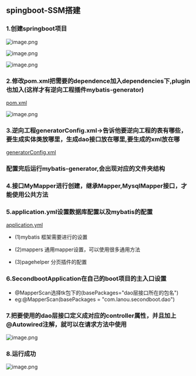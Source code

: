 ## spingboot-SSM搭建

### 1.创建springboot项目

![image.png](https://upload-images.jianshu.io/upload_images/14466577-0f1fd085489bbe8a.png?imageMogr2/auto-orient/strip%7CimageView2/2/w/1240)

![image.png](https://upload-images.jianshu.io/upload_images/14466577-13d32ebe83c5ef6e.png?imageMogr2/auto-orient/strip%7CimageView2/2/w/1240)

![image.png](https://upload-images.jianshu.io/upload_images/14466577-8b559a89afaa8e8f.png?imageMogr2/auto-orient/strip%7CimageView2/2/w/1240)

### 2.修改pom.xml把需要的dependence加入dependencies下,plugin也加入(这样才有逆向工程插件mybatis-generator)
[pom.xml](https://dsm9966.github.io/notebook/ssm/pom.md)

![image.png](https://upload-images.jianshu.io/upload_images/14466577-0051bc01e3e244d7.png?imageMogr2/auto-orient/strip%7CimageView2/2/w/1240)

### 3.逆向工程generatorConfig.xml->告诉他要逆向工程的表有哪些，要生成实体类放哪里，生成dao接口放在哪里,要生成的xml放在哪
[generatorConfig.xml](https://dsm9966.github.io/notebook/ssm/generatorConfig.md)
### 配置完后运行mybatis-generator,会出现对应的文件夹结构

### 4.接口MyMapper进行创建，继承Mapper<T>,MysqlMapper<T>接口，才能使用公共方法
	
### 5.application.yml设置数据库配置以及mybatis的配置
[application.yml](https://dsm9966.github.io/notebook/ssm/application.md)	
* (1)mybatis 框架需要进行的设置

* (2)mappers 通用mapper设置，可以使用很多通用方法

* (3)pagehelper 分页插件的配置

### 6.SecondbootApplication在自己的boot项目的主入口设置
* @MapperScan选择tk包下的(basePackages="dao层接口所在的包名")
*  eg:@MapperScan(basePackages = "com.lanou.secondboot.dao")
### 7.把要使用的dao层接口定义成对应的controller属性，并且加上@Autowired注解，就可以在请求方法中使用

![image.png](https://upload-images.jianshu.io/upload_images/14466577-9514dbac66c1bc9b.png?imageMogr2/auto-orient/strip%7CimageView2/2/w/1240)

### 8.运行成功

![image.png](https://upload-images.jianshu.io/upload_images/14466577-774ca5f89bcf2bff.png?imageMogr2/auto-orient/strip%7CimageView2/2/w/1240)




